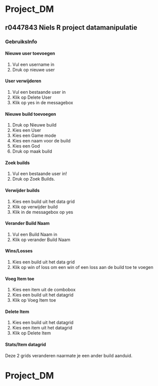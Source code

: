 # Project_DM

## r0447843 Niels R project datamanipulatie

### GebruiksInfo

#### Nieuwe user toevoegen
1. Vul een username in
2. Druk op nieuwe user

#### User verwijderen
1. Vul een bestaande user in
2. Klik op Delete User
3. Klik op yes in de messagebox

#### Nieuwe build toevoegen

1. Druk op Nieuwe build
2. Kies een User
3. Kies een Game mode
4. Kies een naam voor de build
5. Kies een God
6. Druk op maak build

#### Zoek builds
1. Vul een bestaande user in!
2. Druk op Zoek Builds.

#### Verwijder builds
1. Kies een build uit het data grid
2. Klik op verwijder build
3. Klik in de messagebox op yes

#### Verander Build Naam
1. Vul een Build Naam in
2. Klik op verander Build Naam

#### Wins/Losses
1. Kies een build uit het data grid
2. Klik op win of loss om een win of een loss aan de build toe te voegen

#### Voeg Item toe
1. Kies een item uit de combobox
2. Kies een build uit het datagrid
3. Klik op Voeg Item toe

#### Delete Item
1. Kies een build uit het datagrid
2. Kies een item uit het datagrid
3. Klik op Delete Item

#### Stats/Item datagrid

Deze 2 grids veranderen naarmate je een ander build aanduid.


# Project_DM
